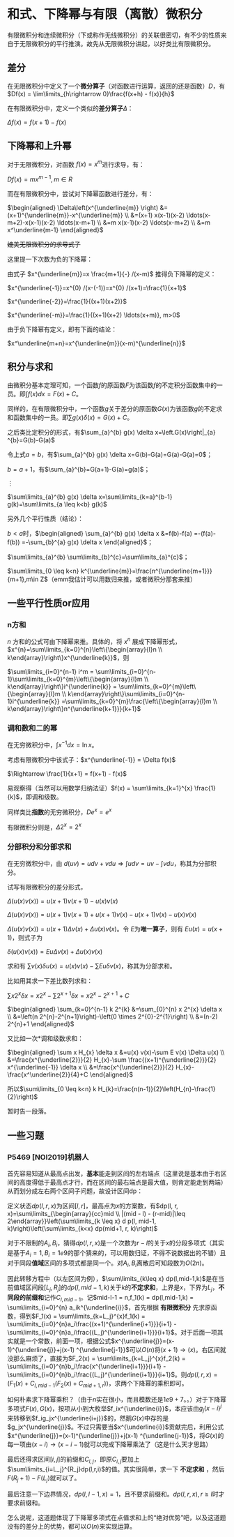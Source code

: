 # 和式、下降幂与有限（离散）微积分

有限微积分和连续微积分（下或称作无线微积分）的关联很密切，有不少的性质来自于无限微积分的平行推演。故先从无限微积分讲起，以好类比有限微积分。

## 差分

在无限微积分中定义了一个**微分算子**（对函数进行运算，返回的还是函数）$D$​，有 $Df(x) = \lim\limits_{h\rightarrow 0}\frac{f(x+h) - f(x)}{h}$​

在有限微积分中，定义一个类似的**差分算子**$\Delta$：

$\Delta f(x) = f(x+1) - f(x)$

## 下降幂和上升幂

对于无限微积分，对函数 $f(x) = x^m$​ 进行求导，有：

$Df(x) = mx^{m-1},m\in R$

而在有限微积分中，尝试对下降幂函数进行差分，有：

$\begin{aligned}
\Delta\left(x^{\underline{m}} \right) &=(x+1)^{\underline{m}}-x^{\underline{m}} \\
&=(x+1) x(x-1)(x-2) \ldots(x-m+2)-x(x-1)(x-2) \ldots(x-m+1) \\
&=m x(x-1)(x-2) \ldots(x-m+2) \\
&=m x^\underline{m-1}
\end{aligned}$

~~媲美无限微积分的求导式子~~

这里提一下次数为负的下降幂：

由式子 $x^{\underline{m}}=x \frac{m+1}{-} /(x-m)$​ 推得负下降幂的定义：

$x^{\underline{-1}}=x^{0} /(x-(-1))=x^{0} /(x+1)=\frac{1}{x+1}$

$x^{\underline{-2}}=\frac{1}{(x+1)(x+2)}$

$x^{\underline{-m}}=\frac{1}{(x+1)(x+2) \ldots(x+m)}, m>0$

由于负下降幂有定义，即有下面的结论：

$x^\underline{m+n}=x^{\underline{m}}(x-m)^{\underline{n}}$

## 积分与求和

由微积分基本定理可知，一个函数$f$的原函数$F$为该函数$f$的不定积分函数集中的一员。即$\int f(x) d x=F(x)+C$。

同样的，在有限微积分中，一个函数$g$关于差分的原函数$G(x)$为该函数$g$的不定求和函数集中的一员。即$\sum g(x) \delta(x)=G(x)+C$。

之后类比定积分的形式，有$\sum_{a}^{b} g(x) \delta x=\left.G(x)\right|_{a} ^{b}=G(b)-G(a)$

令上式$a=b$，有$\sum_{a}^{b} g(x) \delta x=G(b)-G(a)=G(a)-G(a)=0$；

$b = a + 1$，有$\sum_{a}^{b}=G(a+1)-G(a)=g(a)$；

$\vdots$

$\sum\limits_{a}^{b} g(x) \delta x=\sum\limits_{k=a}^{b-1} g(k)=\sum\limits_{a \leq k<b} g(k)$

另外几个平行性质（结论）：

$b<a$时，$\begin{aligned} \sum_{a}^{b} g(x) \delta x &=f(b)-f(a) =-(f(a)-f(b)) =-\sum_{b}^{a} g(x) \delta x \end{aligned}$；

$\sum\limits_{a}^{b} \sum\limits_{b}^{c}=\sum\limits_{a}^{c}$；

$\sum\limits_{0 \leq k<n} k^{\underline{m}}=\frac{n^{\underline{m+1}}}{m+1},m\in Z$（emm我估计可以用数归来推，或者微积分那套来推）

## 一些平行性质or应用

### n方和

$n$ 方和的公式可由下降幂来推。具体的，将 $x^n$ 展成下降幂形式，$x^{n}=\sum\limits_{k=0}^{n}\left\{\begin{array}{l}n \\ k\end{array}\right\}x^{\underline{k}}$，则

$\sum\limits_{i=0}^{n-1} i^m = \sum\limits_{i=0}^{n-1}\sum\limits_{k=0}^{m}\left\{\begin{array}{l}m \\ k\end{array}\right\}i^{\underline{k}} = \sum\limits_{k=0}^{m}\left\{\begin{array}{l}m \\ k\end{array}\right\}\sum\limits_{i=0}^{n-1}i^{\underline{k}} =\sum\limits_{k=0}^{m}\frac{\left\{\begin{array}{l}m \\ k\end{array}\right\}n^{\underline{k+1}}}{k+1}$​

### 调和数和二的幂

在无穷微积分中，$\int x^{-1}dx = \ln x$。

考虑有限微积分中该式子：$x^{\underline{-1}} = \Delta f(x)$

$\Rightarrow \frac{1}{x+1} = f(x+1) - f(x)$

易观察得（当然可以用数学归纳法证）$f(x) = \sum\limits_{k=1}^{x} \frac{1}{k}$，即调和级数。

同样类比**指数**的无穷微积分，$D e^x = e^x$

有限微积分则是，$\Delta 2^x = 2^x$

### 分部积分和分部求和

在无穷微积分中，由 $d(uv) = udv + vdu\Rightarrow \int udv = uv - \int vdu$​，称其为分部积分。

试写有限微积分的差分形式，

$\Delta(u(x)v(x)) = u(x+1)v(x+1) - u(x)v(x)$

$\Delta(u(x)v(x)) = u(x+1)v(x+1) + u(x+1)v(x) - u(x+1)v(x) - u(x)v(x)$

$\Delta(u(x)v(x)) = u(x+1)\Delta v(x) + \Delta u(x)v(x)$​。令 $E$ ​为**唯一算子**，则有 $Eu(x) = u(x+1)$​，则式子为

$\delta(u(x)v(x)) = Eu\Delta v(x) + \Delta u(x)v(x)$

求和有 $\sum v(x)\delta u(x) = u(x)v(x) - \sum Eu\delta v(x)$​，称其为分部求和。

比如用其求一下差比数列求和：

$\sum x 2^{x} \delta x=x 2^{x}-\sum 2^{x+1} \delta x=x 2^{x}-2^{x+1}+C$

$\begin{aligned} \sum_{k=0}^{n-1} k 2^{k} &=\sum_{0}^{n} x 2^{x} \delta x \\ &=\left(n 2^{n}-2^{n+1}\right)-\left(0 \times 2^{0}-2^{1}\right) \\ &=(n-2) 2^{n}+1 \end{aligned}$

又比如一次*调和级数求和：

$\begin{aligned} \sum x H_{x} \delta x &=u(x) v(x)-\sum E v(x) \Delta u(x) \\ &=\frac{x^{\underline{2}}}{2} H_{x}-\sum \frac{(x+1)^{\underline{2}}}{2} x^{\underline{-1}} \delta x \\ &=\frac{x^{\underline{2}}}{2} H_{x}-\frac{x^\underline{2}}{4}+C \end{aligned}$

所以$\sum\limits_{0 \leq k<n} k H_{k}=\frac{n(n-1)}{2}\left(H_{n}-\frac{1}{2}\right)$

暂时告一段落。

## 一些习题

### P5469 [NOI2019]机器人

首先容易知道从最高点出发，**基本**能走到区间的左右端点（这里说是基本由于右区间的高度得低于最高点才行，而在区间的最右端点是最大值，则肯定能走到两端）从而划分成左右两个区间子问题，故设计区间dp：

定义状态$dp(l,r,x)$为区间$[l,r]$，最高点为$x$的方案数，有$dp(l, r, x)=\sum\limits_{\begin{array}{cc}mid \\ |(mid - l) - (r-mid)|\leq 2\end{array}}\left(\sum\limits_{k \leq x} d p(l, mid-1, k)\right)\left(\sum\limits_{k<x} dp(mid+1, r, k)\right)$

对于不限制的$A_i,B_i$，猜得$dp(l,r,x)$是一个次数为$r-l$的关于$x$的分段多项式（其实是基于$A_i=1,B_i=1e9$的那个猜来的，可以用数归证，不得不说数据出的不错）且对于同段**值域**区间的多项式都是同一个。对$A_i,B_i$离散后可知段数为$O(2n)$。

因此转移方程中（以左区间为例），$\sum\limits_{k\leq x} dp(l,mid-1,k)$是在当前值域区间段$[L_j,R_j]$的$dp(l,mid-1,k)$关于$k$的**不定求和**，上界是$x$，下界为$L_j$，**不同段的前缀和**记作$C_{l,mid-1}$。记$mid-l-1 = n,f_1(k) = dp(l,mid-1,k) = \sum\limits_{i=0}^{n} a_ik^{\underline{i}}$，首先根据 **有限微积分** 先求原函数，得到$F_1(x) = \sum\limits_{k=L_j}^{x}f_1(k) = \sum\limits_{i=0}^{n}a_i\frac{(x+1)^{\underline{i+1}}}{i+1} - \sum\limits_{i=0}^{n}a_i\frac{(L_j)^{\underline{i+1}}}{i+1}$。对于后面一项其实就是一个常数，前面一项，根据公式$x^{\underline{j}}=(x-1)^{\underline{j}}+j(x-1) ^{\underline{j-1}}$可以$O(n)$将$(x+1)\rightarrow (x)$。右区间就没那么麻烦了，直接为$F_2(x) = \sum\limits_{k=L_j}^{x}f_2(k) = \sum\limits_{i=0}^{n}b_i\frac{x^{\underline{i+1}}}{i+1} - \sum\limits_{i=0}^{n}b_i\frac{(L_j)^{\underline{i+1}}}{i+1}$。则$dp(l,r,x) = (F_1(x) + C_{l,mid-1}(F_2(x)+C_{mid+1,r}))$，求两个下降幂的乘积即可。

如何朴素求下降幂乘积？（由于$n$实在很小，而且模数还是$1e9+7$。。）对于下降幂多项式$F(x),G(x)$，按项从小到大枚举$f_ix^{\underline{i}}$，本应该由$g_j(x-i)^j$来转移到$f_ig_jx^{\underline{i+j}}$的，然鹅$G(x)$中存的是$g_jx^{\underline{j}}$。不过只需要当$x^{\underline{i}}$贡献完后，利用公式$x^{\underline{j}}=(x-1)^{\underline{j}}+j(x-1) ^{\underline{j-1}}$，将$G(x)$的每一项由$(x-i)\rightarrow (x-i-1)$就可以完成下降幂乘法了（这是什么天才思路）

最后还得求区间$[i,j]$的前缀和$C_{i,j}$，即原$C_{i,j}$要加上$\sum\limits_{i=L_j}^{R_j}dp(l,r,i)$的值。其实很简单，求一下 **不定求和** ，然后$F(R_j+1) - F(L_j)$就可以了。

最后注意一下边界情况，$dp(l,l-1,x) = 1$，且不要求前缀和。$dp(l,r,x),r\geq l$时才要求前缀和。

怎么说呢，这道题体现了下降幂多项式在点值求和上的“绝对优势”吧，以及这道题没有的差分上的优势，都可以$O(n)$来实现运算。